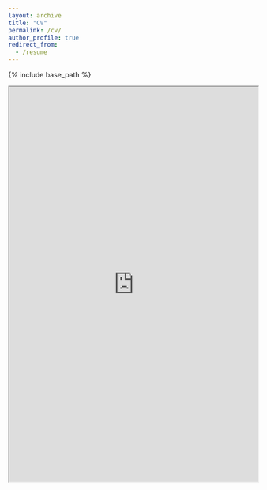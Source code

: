 ```yaml
---
layout: archive
title: "CV"
permalink: /cv/
author_profile: true
redirect_from:
  - /resume
---
```


{% include base_path %}


<iframe src="https://nikitalukhanin.github.io/files/Resume.pdf" width="100%" height="800rem">
This browser does not support PDFs. Please download the PDF to view it: <a href="/pdf/brain_in_a_vat.pdf">Download PDF</a>
</iframe>
